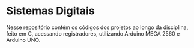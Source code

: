 # Sistemas Digitais

Nesse repositório contém os códigos dos projetos ao longo da disciplina, feito em C, acessando registradores, utilizando Arduino MEGA 2560 e Arduino UNO.
